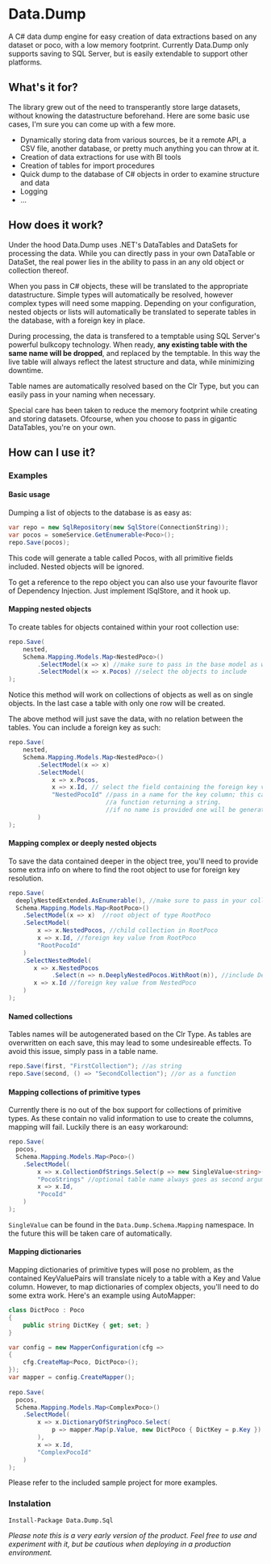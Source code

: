# Data.Dump
A C# data dump engine for easy creation of data extractions based on any dataset or poco, with a low memory footprint.
Currently Data.Dump only supports saving to SQL Server, but is easily extendable to support other platforms.

## What's it for?
The library grew out of the need to transperantly store large datasets, without knowing the datastructure beforehand. 
Here are some basic use cases, I'm sure you can come up with a few more.

* Dynamically storing data from various sources, be it a remote API, a CSV file, another database, or pretty much anything you can throw at it. 
* Creation of data extractions for use with BI tools
* Creation of tables for import procedures 
* Quick dump to the database of C# objects in order to examine structure and data
* Logging 
* ...

## How does it work?
Under the hood Data.Dump uses .NET's DataTables and DataSets for processing the data. While you can directly pass in your own DataTable or DataSet, the real power lies in the ability to pass in an any old object or collection thereof.

When you pass in C# objects, these will be translated to the appropriate datastructure. Simple types will automatically be resolved, however complex types will need some mapping. Depending on your configuration, nested objects or lists will automatically be translated to seperate tables in the database, with a foreign key in place. 

During processing, the data is transfered to a temptable using SQL Server's powerful bulkcopy technology. When ready, **any existing table with the same name will be dropped**, and replaced by the temptable. In this way the live table will always reflect the latest structure and data, while minimizing downtime. 

Table names are automatically resolved based on the Clr Type, but you can easily pass in your naming when necessary.

Special care has been taken to reduce the memory footprint while creating and storing datasets. Ofcourse, when you choose to pass in gigantic DataTables, you're on your own.

## How can I use it?
### Examples
#### Basic usage
Dumping a list of objects to the database is as easy as:
```c#
var repo = new SqlRepository(new SqlStore(ConnectionString));
var pocos = someService.GetEnumerable<Poco>();
repo.Save(pocos);
```
This code will generate a table called Pocos, with all primitive fields included. Nested objects will be ignored. 


To get a reference to the repo object you can also use your favourite flavor of Dependency Injection. Just implement ISqlStore, and it hook up.

#### Mapping nested objects
To create tables for objects contained within your root collection use:
```c#
repo.Save(
    nested, 
    Schema.Mapping.Models.Map<NestedPoco>()
        .SelectModel(x => x) //make sure to pass in the base model as well, or it won't get saved
        .SelectModel(x => x.Pocos) //select the objects to include
);
```
Notice this method will work on collections of objects as well as on single objects. In the last case a table with only one row will be created.

The above method will just save the data, with no relation between the tables. You can include a foreign key as such:
```c#
repo.Save(
    nested, 
    Schema.Mapping.Models.Map<NestedPoco>()
        .SelectModel(x => x)
        .SelectModel(
            x => x.Pocos,
            x => x.Id, // select the field containing the foreign key value 
            "NestedPocoId" //pass in a name for the key column; this can be a string or 
                           //a function returning a string.
                           //if no name is provided one will be generated;  
        )
);
```

#### Mapping complex or deeply nested objects
To save the data contained deeper in the object tree, you'll need to provide some extra info on where to find the root object to use for foreign key resolution.
```c#
repo.Save(
  deeplyNestedExtended.AsEnumerable(), //make sure to pass in your collections as enumerable 
  Schema.Mapping.Models.Map<RootPoco>()
    .SelectModel(x => x)  //root object of type RootPoco
    .SelectModel(
        x => x.NestedPocos, //child collection in RootPoco
        x => x.Id, //foreign key value from RootPoco
        "RootPocoId"
    )
    .SelectNestedModel(
       x => x.NestedPocos
            .Select(n => n.DeeplyNestedPocos.WithRoot(n)), //include DeeplyNestedPocos with a NestedPoco root
       x => x.Id //foreign key value from NestedPoco
    )
);
```

#### Named collections
Tables names will be autogenerated based on the Clr Type. As tables are overwritten on each save, this may lead to some undesireable effects. To avoid this issue, simply pass in a table name.
```c#
repo.Save(first, "FirstCollection"); //as string
repo.Save(second, () => "SecondCollection"); //or as a function
```

#### Mapping collections of primitive types
Currently there is no out of the box support for collections of primitive types. As these contain no valid information to use to create the columns, mapping will fail. Luckily there is an easy workaround:
```c#
repo.Save(
  pocos,
  Schema.Mapping.Models.Map<Poco>()
    .SelectModel(
        x => x.CollectionOfStrings.Select(p => new SingleValue<string>(p)),
        "PocoStrings" //optional table name always goes as second argument
        x => x.Id, 
        "PocoId"
    )
);
```
```SingleValue``` can be found in the ```Data.Dump.Schema.Mapping``` namespace. In the future this will be taken care of automatically.

#### Mapping dictionaries
Mapping dictionaries of primitive types will pose no problem, as the contained KeyValuePairs will translate nicely to a table with a Key and Value column. However, to map dictionaries of complex objects, you'll need to do some extra work. Here's an example using AutoMapper:
```c#
class DictPoco : Poco
{
    public string DictKey { get; set; }
}

var config = new MapperConfiguration(cfg =>
{
    cfg.CreateMap<Poco, DictPoco>();
});
var mapper = config.CreateMapper();
  
repo.Save(
  pocos,
  Schema.Mapping.Models.Map<ComplexPoco>()
    .SelectModel(
        x => x.DictionaryOfStringPoco.Select(
            p => mapper.Map(p.Value, new DictPoco { DictKey = p.Key })
        ),
        x => x.Id,
        "ComplexPocoId"
    )
);  
```

Please refer to the included sample project for more examples.

### Instalation
```
Install-Package Data.Dump.Sql 
```

*Please note this is a very early version of the product. Feel free to use and experiment with it, but be cautious when deploying in a production environment.*
